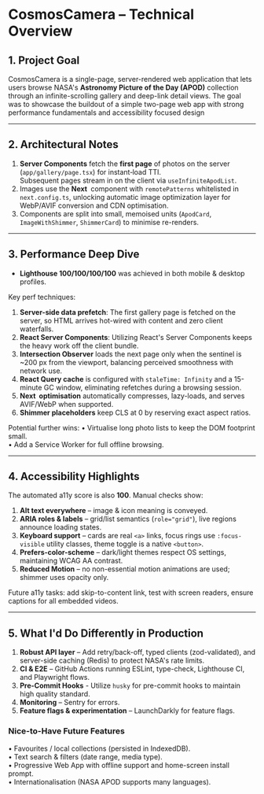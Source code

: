 # CosmosCamera – Technical Overview

## 1. Project Goal

CosmosCamera is a single-page, server-rendered web application that lets users browse NASA's **Astronomy Picture of the Day (APOD)** collection through an infinite-scrolling gallery and deep-link detail views. The goal was to showcase the buildout of a simple two-page web app with strong performance fundamentals and accessibility focused design

---

## 2. Architectural Notes

1. **Server Components** fetch the **first page** of photos on the server (`app/gallery/page.tsx`) for instant‐load TTI.<br>Subsequent pages stream in on the client via `useInfiniteApodList`.
2. Images use the **Next <Image/>** component with `remotePatterns` whitelisted in `next.config.ts`, unlocking automatic image optimization layer for WebP/AVIF conversion and CDN optimisation.
3. Components are split into small, memoised units (`ApodCard`, `ImageWithShimmer`, `ShimmerCard`) to minimise re-renders.

---

## 3. Performance Deep Dive

- **Lighthouse 100/100/100/100** was achieved in both mobile & desktop profiles.

Key perf techniques:

1. **Server-side data prefetch**: The first gallery page is fetched on the server, so HTML arrives hot-wired with content and zero client waterfalls.
2. **React Server Components**: Utilizing React's Server Components keeps the heavy work off the client bundle.
3. **Intersection Observer** loads the next page only when the sentinel is ~200 px from the viewport, balancing perceived smoothness with network use.
4. **React Query cache** is configured with `staleTime: Infinity` and a 15-minute GC window, eliminating refetches during a browsing session.
5. **Next <Image/> optimisation** automatically compresses, lazy-loads, and serves AVIF/WebP when supported.
6. **Shimmer placeholders** keep CLS at 0 by reserving exact aspect ratios.

Potential further wins:
• Virtualise long photo lists to keep the DOM footprint small.<br>• Add a Service Worker for full offline browsing.

---

## 4. Accessibility Highlights

The automated a11y score is also **100**. Manual checks show:

1. **Alt text everywhere** – image & icon meaning is conveyed.
2. **ARIA roles & labels** – grid/list semantics (`role="grid"`), live regions announce loading states.
3. **Keyboard support** – cards are real `<a>` links, focus rings use `:focus-visible` utility classes, theme toggle is a native `<button>`.
4. **Prefers-color-scheme** – dark/light themes respect OS settings, maintaining WCAG AA contrast.
5. **Reduced Motion** – no non-essential motion animations are used; shimmer uses opacity only.

Future a11y tasks: add skip-to-content link, test with screen readers, ensure captions for all embedded videos.

---

## 5. What I'd Do Differently in Production

1. **Robust API layer** – Add retry/back-off, typed clients (zod-validated), and server-side caching (Redis) to protect NASA's rate limits.
2. **CI & E2E** – GitHub Actions running ESLint, type-check, Lighthouse CI, and Playwright flows.
3. **Pre-Commit Hooks** - Utilize `husky` for pre-commit hooks to maintain high quality standard.
4. **Monitoring** – Sentry for errors.
5. **Feature flags & experimentation** – LaunchDarkly for feature flags.

### Nice-to-Have Future Features

• Favourites / local collections (persisted in IndexedDB).<br>• Text search & filters (date range, media type).<br>• Progressive Web App with offline support and home-screen install prompt.<br>• Internationalisation (NASA APOD supports many languages).
